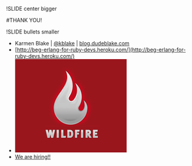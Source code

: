 !SLIDE center bigger

#THANK YOU!


!SLIDE bullets smaller

* Karmen Blake | [@kblake](http://twitter.com/kblake) | [blog.dudeblake.com](http://blog.dudeblake.com)
* [http://beg-erlang-for-ruby-devs.heroku.com/](http://beg-erlang-for-ruby-devs.heroku.com/)
* [![wildfire](../intro/logo-300x250wildfire.png)](http://wildfireapp.com)
* [We are hiring!!](http://www.wildfireapp.com/buzz/jobs)
